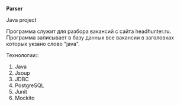 **Parser**

Java project

Программа служит для разбора вакансий c сайта headhunter.ru. Программа записывает в базу данных все вакансии в заголовках которых укзано слово "java".

Технологии::

1) Java
2) Jsoup
3) JDBC
4) PostgreSQL
5) Junit
6) Mockito